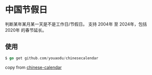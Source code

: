 # 中国节假日

判断某年某月某一天是不是工作日/节假日。
支持 2004年 至 2024年，包括 2020年 的春节延长。

## 使用
``` go
$ go get github.com/youaodu/chinesecalendar
```

copy from [chinese-calendar](https://github.com/LKI/chinese-calendar)